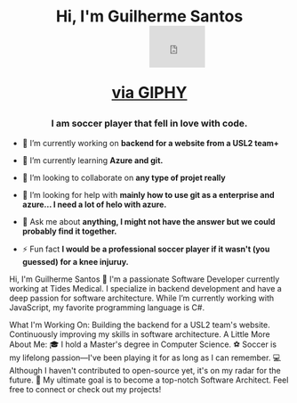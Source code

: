 <h1 align="center">Hi, I'm Guilherme Santos 
  <div align="center">
<div style="width:100;height:0;padding-bottom:75;position:relative;"><iframe src="https://giphy.com/embed/ASd0Ukj0y3qMM" width="100%" height="100%" style="position:absolute" frameBorder="0" class="giphy-embed" allowFullScreen></iframe></div><p><a href="https://giphy.com/gifs/the-simpsons-hello-hi-ASd0Ukj0y3qMM">via GIPHY</a></p>
  </div> 
</h1>
<h3 align="center">I am soccer player that fell in love with code.</h3>


- 🔭 I’m currently working on **backend for a website from a USL2 team+**

- 🌱 I’m currently learning **Azure and git.**

- 👯 I’m looking to collaborate on **any type of projet really**

- 🤝 I’m looking for help with **mainly how to use git as a enterprise and azure... I need a lot of helo with azure.**

- 💬 Ask me about **anything, I might not have the answer but we could probably find it together.**

- ⚡ Fun fact **I would be a professional soccer player if it wasn't (you guessed) for a knee injuruy.**



Hi, I'm Guilherme Santos 👋
I'm a passionate Software Developer currently working at Tides Medical. I specialize in backend development and have a deep passion for software architecture. While I’m currently working with JavaScript, my favorite programming language is C#.

What I'm Working On:
Building the backend for a USL2 team's website.
Continuously improving my skills in software architecture.
A Little More About Me:
🎓 I hold a Master's degree in Computer Science.
⚽ Soccer is my lifelong passion—I've been playing it for as long as I can remember.
💻 Although I haven't contributed to open-source yet, it's on my radar for the future.
🌟 My ultimate goal is to become a top-notch Software Architect.
Feel free to connect or check out my projects!

